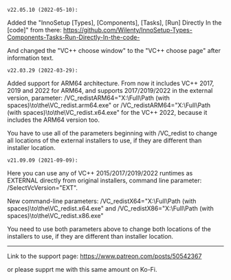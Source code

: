     v22.05.10 (2022-05-10):

Added the "InnoSetup [Types], [Components], [Tasks], [Run] Directly In the [code]" from there: https://github.com/Wilenty/InnoSetup-Types-Components-Tasks-Run-Directly-In-the-code-

And changed the "VC++ choose window" to the "VC++ choose page" after information text.

	v22.03.29 (2022-03-29):

Added support for ARM64 architecture. From now it includes VC++ 2017, 2019 and 2022 for ARM64, and supports 2017/2019/2022 in the external version, parameter:
/VC_redistARM64="X:\Full\Path (with spaces)\to\the\VC_redist.arm64.exe"
or
/VC_redistARM64="X:\Full\Path (with spaces)\to\the\VC_redist.x64.exe"
for the VC++ 2022, because it includes the ARM64 version too.

You have to use all of the parameters beginning with /VC_redist to change all locations of the external installers to use, if they are different than installer location.

	v21.09.09 (2021-09-09):

Here you can use any of VC++ 2015/2017/2019/2022 runtimes as EXTERNAL directly from original installers, command line parameter: /SelectVcVersion="EXT".

New command-line parameters:
/VC_redistX64="X:\Full\Path (with spaces)\to\the\VC_redist.x64.exe"
and
 /VC_redistX86="X:\Full\Path (with spaces)\to\the\VC_redist.x86.exe"

You need to use both parameters above to change both locations of the installers to use, if they are different than installer location.

---

Link to the support page: https://www.patreon.com/posts/50542367

or please supprt me with this same amount on Ko-Fi.
